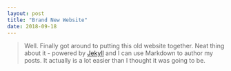 ```yaml
---
layout: post
title: "Brand New Website"
date: 2018-09-18
---
```


> Well. Finally got around to putting this old website together.
> Neat thing about it - powered by [Jekyll](http://jekyllrb.com) and I can use Markdown to author my posts.
> It actually is a lot easier than I thought it was going to be.
